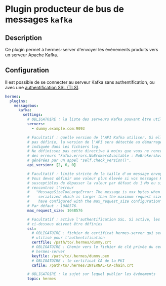 <!--
Hermes : Change Data Capture (CDC) tool from any source(s) to any target
Copyright (C) 2024 INSA Strasbourg

This file is part of Hermes.

Hermes is free software: you can redistribute it and/or modify
it under the terms of the GNU General Public License as published by
the Free Software Foundation, either version 3 of the License, or
(at your option) any later version.

Hermes is distributed in the hope that it will be useful,
but WITHOUT ANY WARRANTY; without even the implied warranty of
MERCHANTABILITY or FITNESS FOR A PARTICULAR PURPOSE. See the
GNU General Public License for more details.

You should have received a copy of the GNU General Public License
along with Hermes. If not, see <https://www.gnu.org/licenses/>.
-->

# Plugin producteur de bus de messages `kafka`

## Description

Ce plugin permet à hermes-server d'envoyer les événements produits vers un serveur Apache Kafka.

## Configuration

Il est possible de se connecter au serveur Kafka sans authentification, ou avec une [authentification SSL (TLS)](https://kafka.apache.org/documentation/#security_ssl).

```yaml
hermes:
  plugins:
    messagebus:
      kafka:
        settings:
          # OBLIGATOIRE : la liste des serveurs Kafka pouvant être utilisés
          servers:
            - dummy.example.com:9093

          # Facultatif : quelle version de l'API Kafka utiliser. Si elle n'est
          # pas définie, la version de l'API sera détectée au démarrage et
          # indiquée dans les fichiers log.
          # Ne définissez pas cette directive à moins que vous ne rencontriez
          # des erreurs "kafka.errors.NoBrokersAvailable : NoBrokersAvailable"
          # générées par un appel "self.check_version()".
          api_version: [2, 6, 0]

          # Facultatif : limite stricte de la taille d'un message envoyé à Kafka.
          # Vous devez définir une valeur plus élevée si vos messages Kafka sont
          # susceptibles de dépasser la valeur par défaut de 1 Mo ou si vous
          # rencontrez l'erreur
          #   "MessageSizeTooLargeError: The message is xxx bytes when
          #    serialized which is larger than the maximum request size you
          #    have configured with the max_request_size configuration".
          # Par défaut : 1048576.
          max_request_size: 1048576

          # Facultatif : active l'authentification SSL. Si active, les 3 options
          # ci-dessous doivent être définies
          ssl:
            # OBLIGATOIRE : fichier de certificat hermes-server qui sera
            # utilisé pour l'authentification
            certfile: /path/to/.hermes/dummy.crt
            # OBLIGATOIRE : Chemin vers le fichier de clé privée du certificat
            # hermes-server
            keyfile: /path/to/.hermes/dummy.pem
            # OBLIGATOIRE : le certificat CA de la PKI
            cafile: /path/to/.hermes/INTERNAL-CA-chain.crt

          # OBLIGATOIRE : le sujet sur lequel publier les événements
          topic: hermes
```
